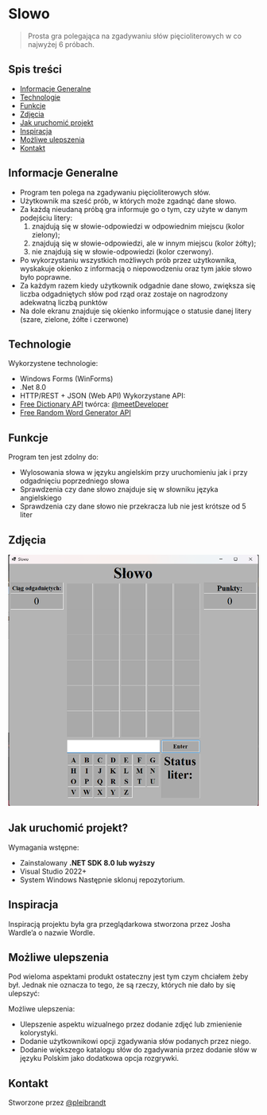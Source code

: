 # Slowo
> Prosta gra polegająca na zgadywaniu słów pięcioliterowych w co najwyżej 6 próbach.

## Spis treści
* [Informacje Generalne](#informacje-generalne)
* [Technologie](#technologie)
* [Funkcje](#funkcje)
* [Zdjęcia](#zdjęcia)
* [Jak uruchomić projekt](#jak-uruchomić-projekt)
* [Inspiracja](#inspiracja)
* [Możliwe ulepszenia](#możliwe-ulepszenia)
* [Kontakt](#kontakt)


## Informacje Generalne
- Program ten polega na zgadywaniu pięcioliterowych słów.
- Użytkownik ma sześć prób, w których może zgadnąć dane słowo.
- Za każdą nieudaną próbą gra informuje go o tym, czy użyte w danym podejściu litery:
  1. znajdują się w słowie-odpowiedzi w odpowiednim miejscu (kolor zielony);
  2. znajdują się w słowie-odpowiedzi, ale w innym miejscu (kolor żółty);
  3. nie znajdują się w słowie-odpowiedzi (kolor czerwony).
- Po wykorzystaniu wszystkich możliwych prób przez użytkownika, wyskakuje okienko z informacją o niepowodzeniu oraz tym jakie słowo było poprawne.
- Za każdym razem kiedy użytkownik odgadnie dane słowo, zwiększa się liczba odgadniętych słów pod rząd oraz zostaje on nagrodzony adekwatną liczbą punktów
- Na dole ekranu znajduje się okienko informujące o statusie danej litery (szare, zielone, żółte i czerwone)

## Technologie
Wykorzystene technologie:
- Windows Forms (WinForms)
- .Net 8.0
- HTTP/REST + JSON (Web API)
Wykorzystane API:
- [Free Dictionary API](https://dictionaryapi.dev) twórca: [@meetDeveloper](https://github.com/meetDeveloper)
- [Free Random Word Generator API](https://random-word-api.vercel.app)


## Funkcje
Program ten jest zdolny do:
- Wylosowania słowa w języku angielskim przy uruchomieniu jak i przy odgadnięciu poprzedniego słowa
- Sprawdzenia czy dane słowo znajduje się w słowniku języka angielskiego
- Sprawdzenia czy dane słowo nie przekracza lub nie jest krótsze od 5 liter


## Zdjęcia
![Example screenshot](./Screenshot.png)
<!-- If you have screenshots you'd like to share, include them here. -->


## Jak uruchomić projekt?
Wymagania wstępne:
- Zainstalowany **.NET SDK 8.0 lub wyższy**
- Visual Studio 2022+
- System Windows
Następnie sklonuj repozytorium.


## Inspiracja
Inspiracją projektu była gra przeglądarkowa stworzona przez Josha Wardle’a o nazwie Wordle.


## Możliwe ulepszenia
Pod wieloma aspektami produkt ostateczny jest tym czym chciałem żeby był. Jednak nie oznacza to tego, że są rzeczy, których nie dało by się ulepszyć:

Możliwe ulepszenia:
- Ulepszenie aspektu wizualnego przez dodanie zdjęć lub zmienienie kolorystyki.
- Dodanie użytkownikowi opcji zgadywania słów podanych przez niego.
- Dodanie większego katalogu słów do zgadywania przez dodanie słów w języku Polskim jako dodatkowa opcja rozgrywki.


## Kontakt
Stworzone przez [@pleibrandt](https://github.com/pleibrandt)
